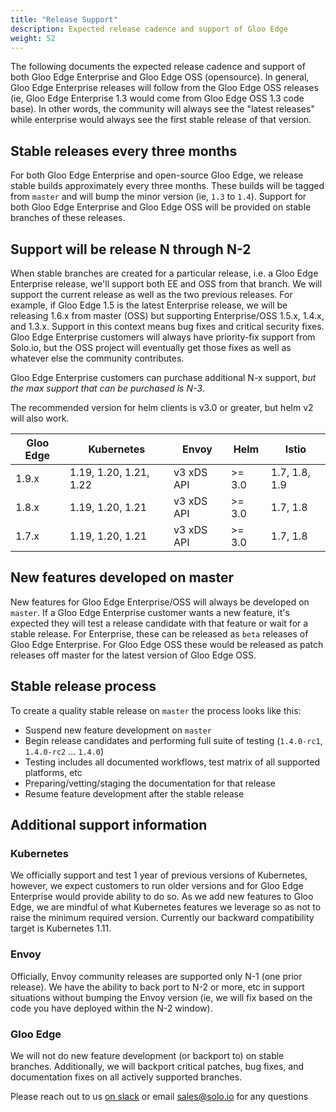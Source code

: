 ```yaml
---
title: "Release Support"
description: Expected release cadence and support of Gloo Edge
weight: 52
---
```



The following documents the expected release cadence and support of both Gloo Edge Enterprise and Gloo Edge OSS (opensource). In general, Gloo Edge Enterprise releases will follow from the Gloo Edge OSS releases (ie, Gloo Edge Enterprise 1.3 would come from Gloo Edge OSS 1.3 code base). In other words, the community will always see the "latest releases" while enterprise would always see the first stable release of that version. 


## Stable releases every three months

For both Gloo Edge Enterprise and open-source Gloo Edge, we release stable builds approximately every three months. These builds will be tagged from `master` and will bump the minor version (ie, `1.3` to `1.4`). Support for both Gloo Edge Enterprise and Gloo Edge OSS will be provided on stable branches of these releases. 

## Support will be release N through N-2

When stable branches are created for a particular release, i.e. a Gloo Edge Enterprise release, we'll support both EE and OSS from that branch. We will support the current release as well as the two previous releases. For example, if Gloo Edge 1.5 is the latest Enterprise release, we will be releasing 1.6.x from master (OSS) but supporting Enterprise/OSS 1.5.x, 1.4.x, and 1.3.x. Support in this context means bug fixes and critical security fixes. Gloo Edge Enterprise customers will always have priority-fix support from Solo.io, but the OSS project will eventually get those fixes as well as whatever else the community contributes.

Gloo Edge Enterprise customers can purchase additional N-x support, _but the max support that can be purchased is N-3_.

The recommended version for helm clients is v3.0 or greater, but helm v2 will also work.

| Gloo Edge | Kubernetes | Envoy | Helm | Istio |
|------|----------|---------|--------|------|
| 1.9.x | 1.19, 1.20, 1.21, 1.22 | v3 xDS API | >= 3.0 | 1.7, 1.8, 1.9 |
| 1.8.x | 1.19, 1.20, 1.21 | v3 xDS API | >= 3.0 | 1.7, 1.8 |
| 1.7.x | 1.19, 1.20, 1.21 | v3 xDS API | >= 3.0 | 1.7, 1.8 |



## New features developed on master

New features for Gloo Edge Enterprise/OSS will always be developed on `master`. If a Gloo Edge Enterprise customer wants a new feature, it's expected they will test a release candidate with that feature or wait for a stable release. For Enterprise, these can be released as `beta` releases of Gloo Edge Enterprise. For Gloo Edge OSS these would be released as patch releases off master for the latest version of Gloo Edge OSS.

## Stable release process

To create a quality stable release on `master` the process looks like this:

* Suspend new feature development on `master`
* Begin release candidates and performing full suite of testing (`1.4.0-rc1`, `1.4.0-rc2` ... `1.4.0`)
* Testing includes all documented workflows, test matrix of all supported platforms, etc
* Preparing/vetting/staging the documentation for that release
* Resume feature development after the stable release



## Additional support information

### Kubernetes 
We officially support and test 1 year of previous versions of Kubernetes, however, we expect customers to run older versions and for Gloo Edge Enterprise would provide ability to do so. As we add new features to Gloo Edge, we are mindful of what Kubernetes features we leverage so as not to raise the minimum required version. Currently our backward compatibility target is Kubernetes 1.11.

### Envoy
Officially, Envoy community releases are supported only N-1 (one prior release). We have the ability to back port to N-2 or more, etc in support situations without bumping the Envoy version (ie, we will fix based on the code you have deployed within the N-2 window). 

### Gloo Edge
We will not do new feature development (or backport to) on stable branches. Additionally, we will backport critical patches, bug fixes, and documentation fixes on all actively supported branches.


Please reach out to us [on slack](https://slack.solo.io) or email [sales@solo.io](mailto:sales@solo.io) for any questions 
